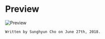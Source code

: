 # Preview

![Preview](https://github.com/anaclumos/WWDC2018-Scholarship-Submission/blob/master/Preview.png)

>

    Written by Sunghyun Cho on June 27th, 2018.